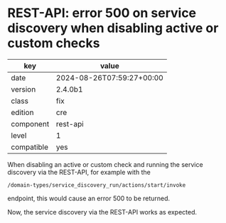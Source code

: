 [//]: # (werk v2)
# REST-API: error 500 on service discovery when disabling active or custom checks

key        | value
---------- | ---
date       | 2024-08-26T07:59:27+00:00
version    | 2.4.0b1
class      | fix
edition    | cre
component  | rest-api
level      | 1
compatible | yes

When disabling an active or custom check and running the service discovery via
the REST-API, for example with the
```
/domain-types/service_discovery_run/actions/start/invoke
```
endpoint, this would cause an error 500 to be returned.

Now, the service discovery via the REST-API works as expected.
